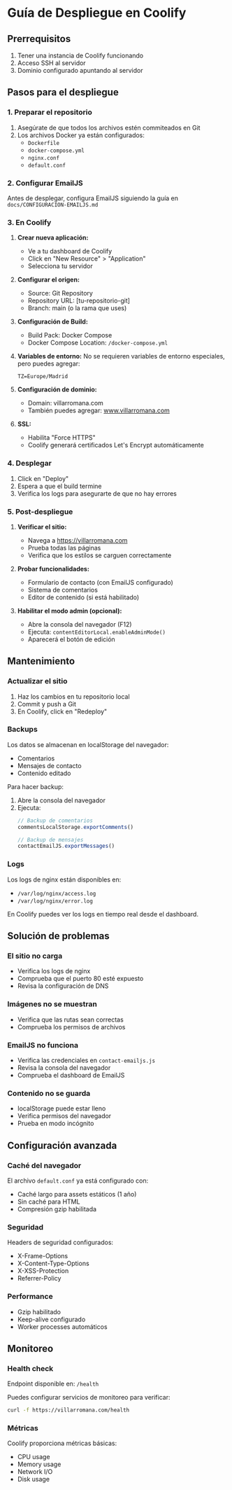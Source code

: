 # Guía de Despliegue en Coolify

## Prerrequisitos

1. Tener una instancia de Coolify funcionando
2. Acceso SSH al servidor
3. Dominio configurado apuntando al servidor

## Pasos para el despliegue

### 1. Preparar el repositorio

1. Asegúrate de que todos los archivos estén commiteados en Git
2. Los archivos Docker ya están configurados:
   - `Dockerfile`
   - `docker-compose.yml`
   - `nginx.conf`
   - `default.conf`

### 2. Configurar EmailJS

Antes de desplegar, configura EmailJS siguiendo la guía en `docs/CONFIGURACION-EMAILJS.md`

### 3. En Coolify

1. **Crear nueva aplicación:**
   - Ve a tu dashboard de Coolify
   - Click en "New Resource" > "Application"
   - Selecciona tu servidor

2. **Configurar el origen:**
   - Source: Git Repository
   - Repository URL: [tu-repositorio-git]
   - Branch: main (o la rama que uses)

3. **Configuración de Build:**
   - Build Pack: Docker Compose
   - Docker Compose Location: `/docker-compose.yml`

4. **Variables de entorno:**
   No se requieren variables de entorno especiales, pero puedes agregar:
   ```
   TZ=Europe/Madrid
   ```

5. **Configuración de dominio:**
   - Domain: villarromana.com
   - También puedes agregar: www.villarromana.com

6. **SSL:**
   - Habilita "Force HTTPS"
   - Coolify generará certificados Let's Encrypt automáticamente

### 4. Desplegar

1. Click en "Deploy"
2. Espera a que el build termine
3. Verifica los logs para asegurarte de que no hay errores

### 5. Post-despliegue

1. **Verificar el sitio:**
   - Navega a https://villarromana.com
   - Prueba todas las páginas
   - Verifica que los estilos se carguen correctamente

2. **Probar funcionalidades:**
   - Formulario de contacto (con EmailJS configurado)
   - Sistema de comentarios
   - Editor de contenido (si está habilitado)

3. **Habilitar el modo admin (opcional):**
   - Abre la consola del navegador (F12)
   - Ejecuta: `contentEditorLocal.enableAdminMode()`
   - Aparecerá el botón de edición

## Mantenimiento

### Actualizar el sitio

1. Haz los cambios en tu repositorio local
2. Commit y push a Git
3. En Coolify, click en "Redeploy"

### Backups

Los datos se almacenan en localStorage del navegador:
- Comentarios
- Mensajes de contacto
- Contenido editado

Para hacer backup:
1. Abre la consola del navegador
2. Ejecuta:
   ```javascript
   // Backup de comentarios
   commentsLocalStorage.exportComments()
   
   // Backup de mensajes
   contactEmailJS.exportMessages()
   ```

### Logs

Los logs de nginx están disponibles en:
- `/var/log/nginx/access.log`
- `/var/log/nginx/error.log`

En Coolify puedes ver los logs en tiempo real desde el dashboard.

## Solución de problemas

### El sitio no carga
- Verifica los logs de nginx
- Comprueba que el puerto 80 esté expuesto
- Revisa la configuración de DNS

### Imágenes no se muestran
- Verifica que las rutas sean correctas
- Comprueba los permisos de archivos

### EmailJS no funciona
- Verifica las credenciales en `contact-emailjs.js`
- Revisa la consola del navegador
- Comprueba el dashboard de EmailJS

### Contenido no se guarda
- localStorage puede estar lleno
- Verifica permisos del navegador
- Prueba en modo incógnito

## Configuración avanzada

### Caché del navegador
El archivo `default.conf` ya está configurado con:
- Caché largo para assets estáticos (1 año)
- Sin caché para HTML
- Compresión gzip habilitada

### Seguridad
Headers de seguridad configurados:
- X-Frame-Options
- X-Content-Type-Options
- X-XSS-Protection
- Referrer-Policy

### Performance
- Gzip habilitado
- Keep-alive configurado
- Worker processes automáticos

## Monitoreo

### Health check
Endpoint disponible en: `/health`

Puedes configurar servicios de monitoreo para verificar:
```bash
curl -f https://villarromana.com/health
```

### Métricas
Coolify proporciona métricas básicas:
- CPU usage
- Memory usage
- Network I/O
- Disk usage